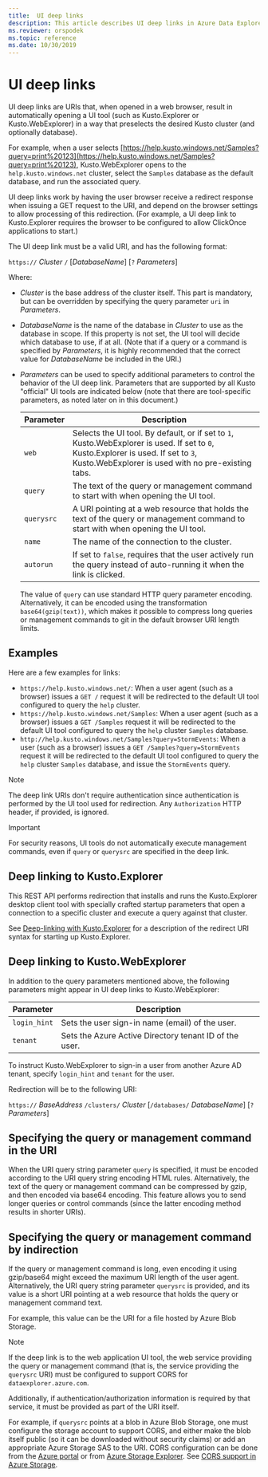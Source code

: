 ```yaml
---
title:  UI deep links
description: This article describes UI deep links in Azure Data Explorer.
ms.reviewer: orspodek
ms.topic: reference
ms.date: 10/30/2019
---
```

# UI deep links

UI deep links are URIs that, when opened in a web browser, result in automatically
opening a UI tool (such as Kusto.Explorer or Kusto.WebExplorer) in a way that preselects
the desired Kusto cluster (and optionally database).

For example, when a user selects [https://help.kusto.windows.net/Samples?query=print%20123](https://help.kusto.windows.net/Samples?query=print%20123),
Kusto.WebExplorer opens to the `help.kusto.windows.net` cluster, select the `Samples`
database as the default database, and run the associated query.

UI deep links work by having the user browser receive a redirect response when issuing
a GET request to the URI, and depend on the browser settings to allow processing of
this redirection. (For example, a UI deep link to Kusto.Explorer requires the browser
to be configured to allow ClickOnce applications to start.)

The UI deep link must be a valid URI, and has the following format:

`https://` *Cluster* `/` [*DatabaseName*] [`?` *Parameters*]

Where:

* *Cluster* is the base address of the cluster itself.
  This part is mandatory, but can be overridden by specifying
  the query parameter `uri` in *Parameters*.

* *DatabaseName* is the name of the database in *Cluster* to use
  as the database in scope. If this property is not set, the UI tool
  will decide which database to use, if at all.
  (Note that if a query or a command is specified by *Parameters*,
  it is highly recommended that the correct value for *DatabaseName*
  be included in the URI.)

* *Parameters* can be used to specify additional parameters to control
  the behavior of the UI deep link. Parameters that are supported by all
  Kusto "official" UI tools are indicated below (note that there are tool-specific
  parameters, as noted later on in this document.)

  |Parameter |Description|
  |----------|-----------|
  |`web`     |Selects the UI tool. By default, or if set to `1`, Kusto.WebExplorer is used. If set to `0`, Kusto.Explorer is used. If set to `3`, Kusto.WebExplorer is used with no pre-existing tabs.|
  |`query`   |The text of the query or management command to start with when opening the UI tool.|
  |`querysrc`|A URI pointing at a web resource that holds the text of the query or management command to start with when opening the UI tool.|
  |`name`    |The name of the connection to the cluster.|
  |`autorun` |If set to `false`, requires that the user actively run the query instead of auto-running it when the link is clicked.|

  The value of `query` can use standard HTTP query parameter encoding.
  Alternatively, it can be encoded using the transformation `base64(gzip(text))`,
  which makes it possible to compress long queries or management commands
  to git in the default browser URI length limits.

## Examples

Here are a few examples for links:

* `https://help.kusto.windows.net/`: When a user agent (such as a browser) issues
  a `GET /` request it will be redirected to the default UI tool configured
  to query the `help` cluster.
* `https://help.kusto.windows.net/Samples`: When a user agent (such as a browser) issues
  a `GET /Samples` request it will be redirected to the default UI tool configured
  to query the `help` cluster `Samples` database.
* `http://help.kusto.windows.net/Samples?query=StormEvents`: When a user (such as a browser) issues
  a `GET /Samples?query=StormEvents` request it will be redirected to the default UI tool configured
  to query the `help` cluster `Samples` database, and issue the `StormEvents` query.

> [!NOTE]
> The deep link URIs don't require authentication since authentication
> is performed by the UI tool used for redirection.
> Any `Authorization` HTTP header, if provided, is ignored.

> [!IMPORTANT]
> For security reasons, UI tools do not automatically execute management commands,
> even if `query` or `querysrc` are specified in the deep link.

## Deep linking to Kusto.Explorer

This REST API performs redirection that installs and runs the
Kusto.Explorer desktop client tool with specially crafted startup
parameters that open a connection to a specific cluster
and execute a query against that cluster.

See [Deep-linking with Kusto.Explorer](../../tools/kusto-explorer-using.md#deep-linking-queries)
for a description of the redirect URI syntax for starting up Kusto.Explorer.

## Deep linking to Kusto.WebExplorer

In addition to the query parameters mentioned above,
the following parameters might appear in UI deep links
to Kusto.WebExplorer:

|Parameter   |Description|
|------------|-----------|
|`login_hint`|Sets the user sign-in name (email) of the user.|
|`tenant`    |Sets the Azure Active Directory tenant ID of the user.|

To instruct Kusto.WebExplorer to sign-in a user from another Azure AD tenant, specify `login_hint` and `tenant` for the user.

Redirection will be to the following URI:

`https://` *BaseAddress* `/clusters/` *Cluster* [`/databases/` *DatabaseName*] [`?` *Parameters*]

## Specifying the query or management command in the URI

When the URI query string parameter `query` is specified, it must be encoded
according to the URI query string encoding HTML rules. Alternatively, the text of
the query or management command can be compressed by gzip, and then encoded
via base64 encoding. This feature allows you to send longer queries or control
commands (since the latter encoding method results in shorter URIs).

## Specifying the query or management command by indirection

If the query or management command is long, even encoding it using gzip/base64 might exceed the maximum URI length of the user agent. Alternatively, the URI query string parameter
`querysrc` is provided, and its value is a short URI pointing at a web resource
that holds the query or management command text.

For example, this value can be the URI for a file hosted by Azure Blob Storage.

> [!NOTE]
> If the deep link is to the web application UI tool, the web service providing
> the query or management command (that is, the service providing the `querysrc` URI)
> must be configured to support CORS for `dataexplorer.azure.com`.
>
> Additionally, if authentication/authorization information is required by that
> service, it must be provided as part of the URI itself.
>
> For example, if `querysrc` points at a blob in Azure Blob Storage, one must
> configure the storage account to support CORS, and either make the blob itself
> public (so it can be downloaded without security claims) or add an appropriate
> Azure Storage SAS to the URI. CORS configuration can be done from the
> [Azure portal](https://portal.azure.com/) or from
> [Azure Storage Explorer](https://azure.microsoft.com/features/storage-explorer/).
> See [CORS support in Azure Storage](/rest/api/storageservices/cross-origin-resource-sharing--cors--support-for-the-azure-storage-services).
